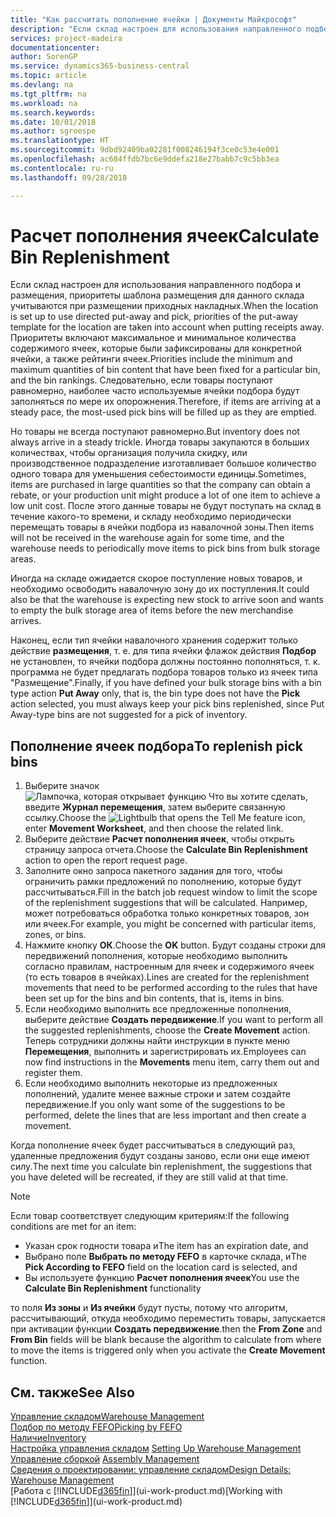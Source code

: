 ```yaml
---
title: "Как рассчитать пополнение ячейки | Документы Майкрософт"
description: "Если склад настроен для использования направленного подбора и размещения, приоритеты шаблона размещения для данного склада учитываются при размещении приходных накладных."
services: project-madeira
documentationcenter: 
author: SorenGP
ms.service: dynamics365-business-central
ms.topic: article
ms.devlang: na
ms.tgt_pltfrm: na
ms.workload: na
ms.search.keywords: 
ms.date: 10/01/2018
ms.author: sgroespe
ms.translationtype: HT
ms.sourcegitcommit: 9dbd92409ba02281f008246194f3ce0c53e4e001
ms.openlocfilehash: ac684ffdb7bc6e9ddefa218e27babb7c9c5bb3ea
ms.contentlocale: ru-ru
ms.lasthandoff: 09/28/2018

---
```

# <a name="calculate-bin-replenishment"></a><span data-ttu-id="d2769-103">Расчет пополнения ячеек</span><span class="sxs-lookup"><span data-stu-id="d2769-103">Calculate Bin Replenishment</span></span>
<span data-ttu-id="d2769-104">Если склад настроен для использования направленного подбора и размещения, приоритеты шаблона размещения для данного склада учитываются при размещении приходных накладных.</span><span class="sxs-lookup"><span data-stu-id="d2769-104">When the location is set up to use directed put-away and pick, priorities of the put-away template for the location are taken into account when putting receipts away.</span></span> <span data-ttu-id="d2769-105">Приоритеты включают максимальное и минимальное количества содержимого ячеек, которые были зафиксированы для конкретной ячейки, а также рейтинги ячеек.</span><span class="sxs-lookup"><span data-stu-id="d2769-105">Priorities include the minimum and maximum quantities of bin content that have been fixed for a particular bin, and the bin rankings.</span></span> <span data-ttu-id="d2769-106">Следовательно, если товары поступают равномерно, наиболее часто используемые ячейки подбора будут заполняться по мере их опорожнения.</span><span class="sxs-lookup"><span data-stu-id="d2769-106">Therefore, if items are arriving at a steady pace, the most-used pick bins will be filled up as they are emptied.</span></span>  

<span data-ttu-id="d2769-107">Но товары не всегда поступают равномерно.</span><span class="sxs-lookup"><span data-stu-id="d2769-107">But inventory does not always arrive in a steady trickle.</span></span> <span data-ttu-id="d2769-108">Иногда товары закупаются в больших количествах, чтобы организация получила скидку, или производственное подразделение изготавливает большое количество одного товара для уменьшения себестоимости единицы.</span><span class="sxs-lookup"><span data-stu-id="d2769-108">Sometimes, items are purchased in large quantities so that the company can obtain a rebate, or your production unit might produce a lot of one item to achieve a low unit cost.</span></span> <span data-ttu-id="d2769-109">После этого данные товары не будут поступать на склад в течение какого-то времени, и складу необходимо периодически перемещать товары в ячейки подбора из навалочной зоны.</span><span class="sxs-lookup"><span data-stu-id="d2769-109">Then items will not be received in the warehouse again for some time, and the warehouse needs to periodically move items to pick bins from bulk storage areas.</span></span>  

<span data-ttu-id="d2769-110">Иногда на складе ожидается скорое поступление новых товаров, и необходимо освободить навалочную зону до их поступления.</span><span class="sxs-lookup"><span data-stu-id="d2769-110">It could also be that the warehouse is expecting new stock to arrive soon and wants to empty the bulk storage area of items before the new merchandise arrives.</span></span>  

<span data-ttu-id="d2769-111">Наконец, если тип ячейки навалочного хранения содержит только действие **размещения**, т. е. для типа ячейки флажок действия **Подбор** не установлен, то ячейки подбора должны постоянно пополняться, т. к. программа не будет предлагать подбора товаров только из ячеек типа "Размещение".</span><span class="sxs-lookup"><span data-stu-id="d2769-111">Finally, if you have defined your bulk storage bins with a bin type action **Put Away** only, that is, the bin type does not have the **Pick** action selected, you must always keep your pick bins replenished, since Put Away-type bins are not suggested for a pick of inventory.</span></span>  

## <a name="to-replenish-pick-bins"></a><span data-ttu-id="d2769-112">Пополнение ячеек подбора</span><span class="sxs-lookup"><span data-stu-id="d2769-112">To replenish pick bins</span></span>  
1.  <span data-ttu-id="d2769-113">Выберите значок ![Лампочка, которая открывает функцию Что вы хотите сделать](media/ui-search/search_small.png "Что вы хотите сделать"), введите **Журнал перемещения**, затем выберите связанную ссылку.</span><span class="sxs-lookup"><span data-stu-id="d2769-113">Choose the ![Lightbulb that opens the Tell Me feature](media/ui-search/search_small.png "Tell me what you want to do") icon, enter **Movement Worksheet**, and then choose the related link.</span></span>  
2.  <span data-ttu-id="d2769-114">Выберите действие **Расчет пополнения ячеек**, чтобы открыть страницу запроса отчета.</span><span class="sxs-lookup"><span data-stu-id="d2769-114">Choose the **Calculate Bin Replenishment** action to open the report request page.</span></span>  
3.  <span data-ttu-id="d2769-115">Заполните окно запроса пакетного задания для того, чтобы ограничить рамки предложений по пополнению, которые будут рассчитываться.</span><span class="sxs-lookup"><span data-stu-id="d2769-115">Fill in the batch job request window to limit the scope of the replenishment suggestions that will be calculated.</span></span> <span data-ttu-id="d2769-116">Например, может потребоваться обработка только конкретных товаров, зон или ячеек.</span><span class="sxs-lookup"><span data-stu-id="d2769-116">For example, you might be concerned with particular items, zones, or bins.</span></span>  
4.  <span data-ttu-id="d2769-117">Нажмите кнопку **ОК**.</span><span class="sxs-lookup"><span data-stu-id="d2769-117">Choose the **OK** button.</span></span> <span data-ttu-id="d2769-118">Будут созданы строки для передвижений пополнения, которые необходимо выполнить согласно правилам, настроенным для ячеек и содержимого ячеек (то есть товаров в ячейках).</span><span class="sxs-lookup"><span data-stu-id="d2769-118">Lines are created for the replenishment movements that need to be performed according to the rules that have been set up for the bins and bin contents, that is, items in bins.</span></span>  
5.  <span data-ttu-id="d2769-119">Если необходимо выполнить все предложенные пополнения, выберите действие **Создать передвижение**.</span><span class="sxs-lookup"><span data-stu-id="d2769-119">If you want to perform all the suggested replenishments, choose the **Create Movement** action.</span></span> <span data-ttu-id="d2769-120">Теперь сотрудники должны найти инструкции в пункте меню **Перемещения**, выполнить и зарегистрировать их.</span><span class="sxs-lookup"><span data-stu-id="d2769-120">Employees can now find instructions in the **Movements** menu item, carry them out and register them.</span></span>  
6.  <span data-ttu-id="d2769-121">Если необходимо выполнить некоторые из предложенных пополнений, удалите менее важные строки и затем создайте передвижение.</span><span class="sxs-lookup"><span data-stu-id="d2769-121">If you only want some of the suggestions to be performed, delete the lines that are less important and then create a movement.</span></span>  

<span data-ttu-id="d2769-122">Когда пополнение ячеек будет рассчитываться в следующий раз, удаленные предложения будут созданы заново, если они еще имеют силу.</span><span class="sxs-lookup"><span data-stu-id="d2769-122">The next time you calculate bin replenishment, the suggestions that you have deleted will be recreated, if they are still valid at that time.</span></span>  

> [!NOTE]  
>  <span data-ttu-id="d2769-123">Если товар соответствует следующим критериям:</span><span class="sxs-lookup"><span data-stu-id="d2769-123">If the following conditions are met for an item:</span></span>  
>   
>  -   <span data-ttu-id="d2769-124">Указан срок годности товара и</span><span class="sxs-lookup"><span data-stu-id="d2769-124">The item has an expiration date, and</span></span>  
> -   <span data-ttu-id="d2769-125">Выбрано поле **Выбрать по методу FEFO** в карточке склада, и</span><span class="sxs-lookup"><span data-stu-id="d2769-125">The **Pick According to FEFO** field on the location card is selected, and</span></span>  
> -   <span data-ttu-id="d2769-126">Вы используете функцию **Расчет пополнения ячеек**</span><span class="sxs-lookup"><span data-stu-id="d2769-126">You use the **Calculate Bin Replenishment** functionality</span></span>  
>   
>  <span data-ttu-id="d2769-127">то поля **Из зоны** и **Из ячейки** будут пусты, потому что алгоритм, рассчитывающий, откуда необходимо переместить товары, запускается при активации функции **Создать передвижение**.</span><span class="sxs-lookup"><span data-stu-id="d2769-127">then the **From Zone** and **From Bin** fields will be blank because the algorithm to calculate from where to move the items is triggered only when you activate the **Create Movement** function.</span></span>  

## <a name="see-also"></a><span data-ttu-id="d2769-128">См. также</span><span class="sxs-lookup"><span data-stu-id="d2769-128">See Also</span></span>  
[<span data-ttu-id="d2769-129">Управление складом</span><span class="sxs-lookup"><span data-stu-id="d2769-129">Warehouse Management</span></span>](warehouse-manage-warehouse.md)  
[<span data-ttu-id="d2769-130">Подбор по методу FEFO</span><span class="sxs-lookup"><span data-stu-id="d2769-130">Picking by FEFO</span></span>](warehouse-picking-by-fefo.md)  
[<span data-ttu-id="d2769-131">Наличие</span><span class="sxs-lookup"><span data-stu-id="d2769-131">Inventory</span></span>](inventory-manage-inventory.md)  
<span data-ttu-id="d2769-132">[Настройка управления складом](warehouse-setup-warehouse.md)   </span><span class="sxs-lookup"><span data-stu-id="d2769-132">[Setting Up Warehouse Management](warehouse-setup-warehouse.md)   </span></span>  
<span data-ttu-id="d2769-133">[Управление сборкой](assembly-assemble-items.md)  </span><span class="sxs-lookup"><span data-stu-id="d2769-133">[Assembly Management](assembly-assemble-items.md)  </span></span>  
[<span data-ttu-id="d2769-134">Сведения о проектировании: управление складом</span><span class="sxs-lookup"><span data-stu-id="d2769-134">Design Details: Warehouse Management</span></span>](design-details-warehouse-management.md)  
<span data-ttu-id="d2769-135">[Работа с [!INCLUDE[d365fin](includes/d365fin_md.md)]](ui-work-product.md)</span><span class="sxs-lookup"><span data-stu-id="d2769-135">[Working with [!INCLUDE[d365fin](includes/d365fin_md.md)]](ui-work-product.md)</span></span>

